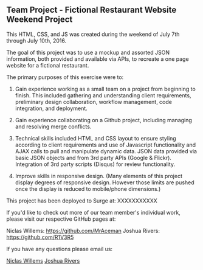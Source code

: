 ## Team Project - Fictional Restaurant Website Weekend Project

This HTML, CSS, and JS was created during the weekend of July 7th through July 10th, 2016.  

The goal of this project was to use a mockup and assorted JSON information, both provided and available via APIs, to recreate a one page website for a fictional restaurant.

The primary purposes of this exercise were to:

1. Gain experience working as a small team on a project from beginning to finish.  This included gathering and understanding client requirements, preliminary design collaboration, workflow management, code integration, and deployment.

2. Gain experience collaborating on a Github project, including managing and resolving merge conflicts.

3. Technical skills included HTML and CSS layout to ensure styling according to client requirements and use of Javascript functionality and AJAX calls to pull and manipulate dynamic data.  JSON data provided via basic JSON objects and from 3rd party APIs (Google & Flickr).  Integration of 3rd party scripts (Disqus) for review functionality.

4. Improve skills in responsive design. (Many elements of this project display degrees of responsive design.  However those limits are pushed once the display is reduced to mobile/phone dimensions.)

This project has been deployed to Surge at: XXXXXXXXXXX

If you'd like to check out more of our team member's individual work, please visit our respective GitHub pages at:

Niclas Willems: https://github.com/MrAceman
Joshua Rivers: https://github.com/R1V3R5

If you have any questions please email us:

[Niclas Willems](mailto:niclas.willems@gmail.com)
[Joshua Rivers](mailto:joshua.rivers@gmail.com)

